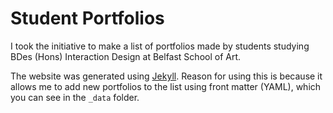 Student Portfolios
======

I took the initiative to make a list of portfolios made by students studying BDes (Hons) Interaction Design at Belfast School of Art.

The website was generated using [Jekyll](http://jekyllrb.com). Reason for using this is because it allows me to add new portfolios to the list using front matter (YAML), which you can see in the `_data` folder. 
